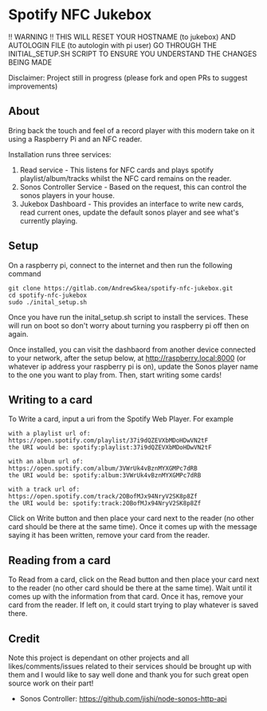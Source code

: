 # Spotify NFC Jukebox 

!! WARNING !!
THIS WILL RESET YOUR HOSTNAME (to jukebox) AND AUTOLOGIN FILE (to autologin with pi user)
GO THROUGH THE INITIAL_SETUP.SH SCRIPT TO ENSURE YOU UNDERSTAND THE CHANGES BEING MADE

Disclaimer: Project still in progress (please fork and open PRs to suggest improvements)

## About
Bring back the touch and feel of a record player with this modern take on it using a Raspberry Pi and an NFC reader.

Installation runs three services:
1. Read service - This listens for NFC cards and plays spotify playlist/album/tracks whilst the NFC card remains on the reader.
2. Sonos Controller Service - Based on the request, this can control the sonos players in your house.
3. Jukebox Dashboard - This provides an interface to write new cards, read current ones, update the default sonos player and see what's currently playing.

## Setup
On a raspberry pi, connect to the internet and then run the following command
```
git clone https://gitlab.com/AndrewSkea/spotify-nfc-jukebox.git
cd spotify-nfc-jukebox
sudo ./inital_setup.sh
```
Once you have run the inital_setup.sh script to install the services. These will run on boot so don't worry about turning you raspberry pi off then on again.

Once installed, you can visit the dashbaord from another device connected to your network, after the setup below, at http://raspberry.local:8000 (or whatever ip address your raspberry pi is on), update the Sonos player name to the one you want to play from. Then, start writing some cards!

## Writing to a card
To Write a card, input a uri from the Spotify Web Player. For example
```
with a playlist url of: https://open.spotify.com/playlist/37i9dQZEVXbMDoHDwVN2tF
the URI would be: spotify:playlist:37i9dQZEVXbMDoHDwVN2tF

with an album url of: https://open.spotify.com/album/3VWrUk4vBznMYXGMPc7dRB
the URI would be: spotify:album:3VWrUk4vBznMYXGMPc7dRB

with a track url of: https://open.spotify.com/track/2OBofMJx94NryV2SK8p8Zf
the URI would be: spotify:track:2OBofMJx94NryV2SK8p8Zf
```
Click on Write button and then place your card next to the reader (no other card should be there at the same time). Once it comes up with the message saying it has been written, remove your card from the reader.


## Reading from a card
To Read from a card, click on the Read button and then place your card next to the reader (no other card should be there at the same time). Wait until it comes up with the information from that card. Once it has, remove your card from the reader. If left on, it could start trying to play whatever is saved there.



## Credit
Note this project is dependant on other projects and all likes/comments/issues related to their services should be brought up with them and I would like to say well done and thank you for such great open source work on their part!

* Sonos Controller: https://github.com/jishi/node-sonos-http-api
